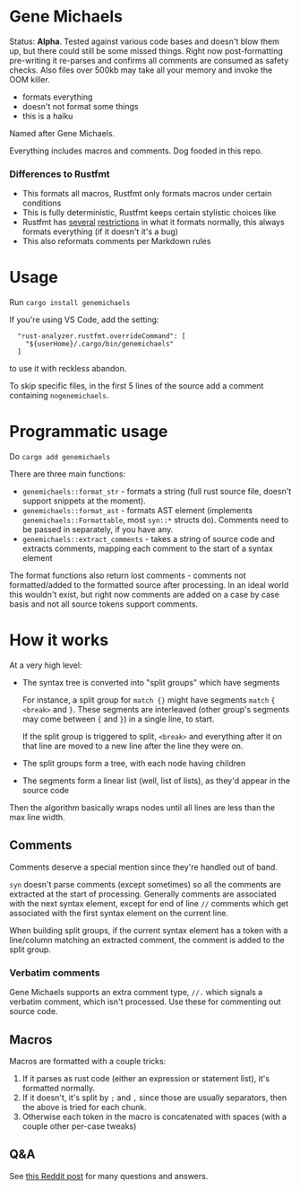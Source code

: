 # Gene Michaels

Status: **Alpha**. Tested against various code bases and doesn't blow them up, but there could still be some missed things. Right now post-formatting pre-writing it re-parses and confirms all comments are consumed as safety checks. Also files over 500kb may take all your memory and invoke the OOM killer.

- formats everything
- doesn't not format some things
- this is a haiku

Named after Gene Michaels.

Everything includes macros and comments. Dog fooded in this repo.

### Differences to Rustfmt

* This formats all macros, Rustfmt only formats macros under certain conditions
* This is fully deterministic, Rustfmt keeps certain stylistic choices like
* Rustfmt has [several](https://github.com/rust-lang/rustfmt/issues/3863) [restrictions](https://github.com/rust-lang/rustfmt/issues/2896) in what it formats normally, this always formats everything (if it doesn't it's a bug)
* This also reformats comments per Markdown rules

# Usage

Run `cargo install genemichaels`

If you're using VS Code, add the setting:

```
  "rust-analyzer.rustfmt.overrideCommand": [
    "${userHome}/.cargo/bin/genemichaels"
  ]
```

to use it with reckless abandon.

To skip specific files, in the first 5 lines of the source add a comment containing ``nogenemichaels``.

# Programmatic usage

Do `cargo add genemichaels`

There are three main functions:

- `genemichaels::format_str` - formats a string (full rust source file, doesn't support snippets at the moment).
- `genemichaels::format_ast` - formats AST element (implements `genemichaels::Formattable`, most `syn::*` structs do). Comments need to be passed in separately, if you have any.
- `genemichaels::extract_comments` - takes a string of source code and extracts comments, mapping each comment to the start of a syntax element

The format functions also return lost comments - comments not formatted/added to the formatted source after processing. In an ideal world this wouldn't exist, but right now comments are added on a case by case basis and not all source tokens support comments.

# How it works

At a very high level:

- The syntax tree is converted into "split groups" which have segments

  For instance, a split group for `match {}` might have segments `match` `{` `<break>` and `}`. These segments are interleaved (other group's segments may come between `{` and `}`) in a single line, to start.

  If the split group is triggered to split, `<break>` and everything after it on that line are moved to a new line after the line they were on.

- The split groups form a tree, with each node having children
- The segments form a linear list (well, list of lists), as they'd appear in the source code

Then the algorithm basically wraps nodes until all lines are less than the max line width.

## Comments

Comments deserve a special mention since they're handled out of band.

`syn` doesn't parse comments (except sometimes) so all the comments are extracted at the start of processing. Generally comments are associated with the next syntax element, except for end of line `//` comments which get associated with the first syntax element on the current line.

When building split groups, if the current syntax element has a token with a line/column matching an extracted comment, the comment is added to the split group.

### Verbatim comments

Gene Michaels supports an extra comment type, `//.` which signals a verbatim comment, which isn't processed. Use these for commenting out source code.

## Macros

Macros are formatted with a couple tricks:

1. If it parses as rust code (either an expression or statement list), it's formatted normally.
2. If it doesn't, it's split by `;` and `,` since those are usually separators, then the above is tried for each chunk.
3. Otherwise each token in the macro is concatenated with spaces (with a couple other per-case tweaks)

## Q&A

See [this Reddit post](https://www.reddit.com/r/rust/comments/zo54gj/gene_michaels_alternative_rust_code_formatter/) for many questions and answers.
